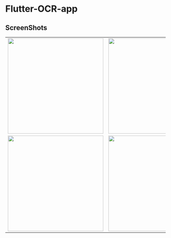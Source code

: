# Flutter-OCR-app



## ScreenShots

<table>
    <tr>
        <td><img src="https://mohammedshamseerpvofficial.github.io/host-images/image/mokztext1.jpg" width="300" /></td>
        <td><img src="https://mohammedshamseerpvofficial.github.io/host-images/image/mokztext2.jpg" width="300" /></td>
        <td><img src="https://mohammedshamseerpvofficial.github.io/host-images/image/mokztext3.jpg" width="300" /></td>
    </tr>
    <tr>
        <td><img src="https://mohammedshamseerpvofficial.github.io/host-images/image/mokztext4.jpg" width="300" /></td>
        <td><img src="https://mohammedshamseerpvofficial.github.io/host-images/image/mokztext5.jpg" width="300" /></td>
        

</table>





